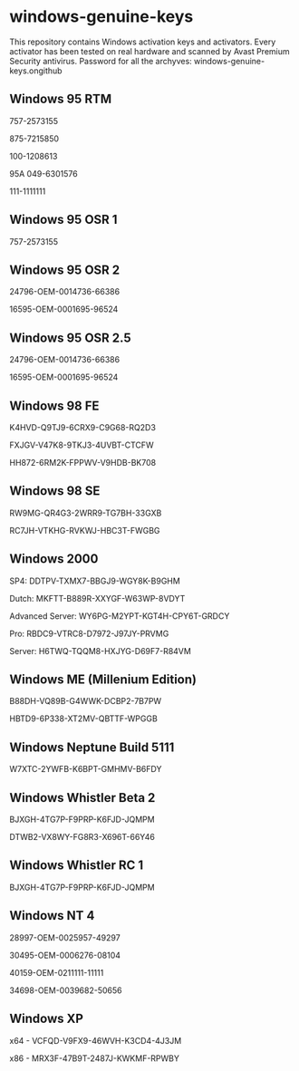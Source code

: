 # windows-genuine-keys
This repository contains Windows activation keys and activators.
Every activator has been tested on real hardware and scanned by Avast Premium Security antivirus.
Password for all the archyves: windows-genuine-keys.ongithub

## Windows 95 RTM

757-2573155

875-7215850

100-1208613

95A 049-6301576

111-1111111


## Windows 95 OSR 1

757-2573155

## Windows 95 OSR 2

24796-OEM-0014736-66386

16595-OEM-0001695-96524


## Windows 95 OSR 2.5

24796-OEM-0014736-66386

16595-OEM-0001695-96524


## Windows 98 FE

K4HVD-Q9TJ9-6CRX9-C9G68-RQ2D3

FXJGV-V47K8-9TKJ3-4UVBT-CTCFW

HH872-6RM2K-FPPWV-V9HDB-BK708


## Windows 98 SE

RW9MG-QR4G3-2WRR9-TG7BH-33GXB

RC7JH-VTKHG-RVKWJ-HBC3T-FWGBG

## Windows 2000

SP4: DDTPV-TXMX7-BBGJ9-WGY8K-B9GHM

Dutch: MKFTT-B889R-XXYGF-W63WP-8VDYT

Advanced Server: WY6PG-M2YPT-KGT4H-CPY6T-GRDCY

Pro: RBDC9-VTRC8-D7972-J97JY-PRVMG

Server: H6TWQ-TQQM8-HXJYG-D69F7-R84VM


## Windows ME (Millenium Edition)

B88DH-VQ89B-G4WWK-DCBP2-7B7PW

HBTD9-6P338-XT2MV-QBTTF-WPGGB


## Windows Neptune Build 5111

W7XTC-2YWFB-K6BPT-GMHMV-B6FDY


## Windows Whistler Beta 2

BJXGH-4TG7P-F9PRP-K6FJD-JQMPM

DTWB2-VX8WY-FG8R3-X696T-66Y46


## Windows Whistler RC 1

BJXGH-4TG7P-F9PRP-K6FJD-JQMPM


## Windows NT 4

28997-OEM-0025957-49297

30495-OEM-0006276-08104

40159-OEM-0211111-11111

34698-OEM-0039682-50656


## Windows XP

x64 - VCFQD-V9FX9-46WVH-K3CD4-4J3JM

x86 - MRX3F-47B9T-2487J-KWKMF-RPWBY


